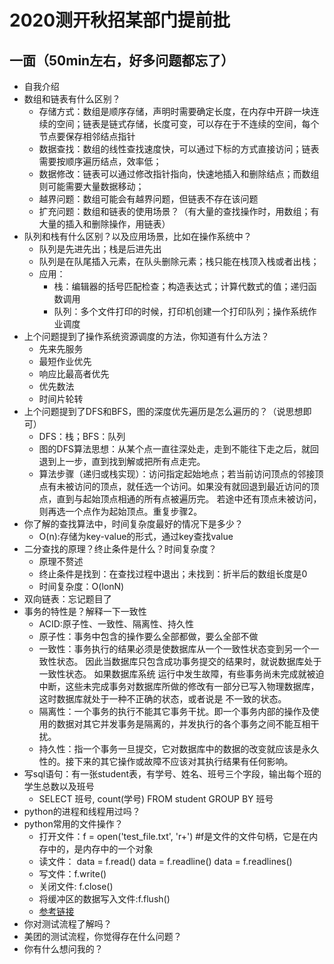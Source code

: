 # 2020测开秋招某部门提前批
## 一面（50min左右，好多问题都忘了）
* 自我介绍
* 数组和链表有什么区别？
  * 存储方式：数组是顺序存储，声明时需要确定长度，在内存中开辟一块连续的空间；链表是链式存储，长度可变，可以存在于不连续的空间，每个节点要保存相邻结点指针
  * 数据查找：数组的线性查找速度快，可以通过下标的方式直接访问；链表需要按顺序遍历结点，效率低；
  * 数据修改：链表可以通过修改指针指向，快速地插入和删除结点；而数组则可能需要大量数据移动；
  * 越界问题：数组可能会有越界问题，但链表不存在该问题
  * 扩充问题：数组和链表的使用场景？（有大量的查找操作时，用数组；有大量的插入和删除操作，用链表）
* 队列和栈有什么区别？以及应用场景，比如在操作系统中？
  * 队列是先进先出；栈是后进先出
  * 队列是在队尾插入元素，在队头删除元素；栈只能在栈顶入栈或者出栈；
  * 应用：
    * 栈：编辑器的括号匹配检查；构造表达式；计算代数式的值；递归函数调用
    * 队列：多个文件打印的时候，打印机创建一个打印队列；操作系统作业调度
* 上个问题提到了操作系统资源调度的方法，你知道有什么方法？
  * 先来先服务
  * 最短作业优先
  * 响应比最高者优先
  * 优先数法
  * 时间片轮转
* 上个问题提到了DFS和BFS，图的深度优先遍历是怎么遍历的？（说思想即可）
  * DFS：栈；BFS：队列
  * 图的DFS算法思想：从某个点一直往深处走，走到不能往下走之后，就回退到上一步，直到找到解或把所有点走完。
  * 算法步骤（递归或栈实现）：访问指定起始地点；若当前访问顶点的邻接顶点有未被访问的顶点，就任选一个访问。如果没有就回退到最近访问的顶点，直到与起始顶点相通的所有点被遍历完。
若途中还有顶点未被访问，则再选一个点作为起始顶点。重复步骤2。
* 你了解的查找算法中，时间复杂度最好的情况下是多少？
  * O(n):存储为key-value的形式，通过key查找value
* 二分查找的原理？终止条件是什么？时间复杂度？
  * 原理不赘述
  * 终止条件是找到：在查找过程中退出；未找到：折半后的数组长度是0
  * 时间复杂度：O(lonN)
* 双向链表：忘记题目了
* 事务的特性是？解释一下一致性
  * ACID:原子性、一致性、隔离性、持久性
  * 原子性：事务中包含的操作要么全部都做，要么全部不做
  * 一致性：事务执行的结果必须是使数据库从一个一致性状态变到另一个一致性状态。
 因此当数据库只包含成功事务提交的结果时，就说数据库处于一致性状态。
 如果数据库系统 运行中发生故障，有些事务尚未完成就被迫中断，这些未完成事务对数据库所做的修改有一部分已写入物理数据库，这时数据库就处于一种不正确的状态，或者说是 不一致的状态。
  * 隔离性：一个事务的执行不能其它事务干扰。即一个事务内部的操作及使用的数据对其它并发事务是隔离的，并发执行的各个事务之间不能互相干扰。 
  * 持久性：指一个事务一旦提交，它对数据库中的数据的改变就应该是永久性的。接下来的其它操作或故障不应该对其执行结果有任何影响。
* 写sql语句：有一张student表，有学号、姓名、班号三个字段，输出每个班的学生总数以及班号
  * SELECT 班号, count(学号) FROM student GROUP BY 班号
* python的进程和线程用过吗？
* python常用的文件操作？
  * 打开文件：f = open('test_file.txt', 'r+') #f是文件的文件句柄，它是在内存中的，是内存中的一个对象
  * 读文件： data = f.read()   data = f.readline()   data = f.readlines()
  * 写文件：f.write()
  * 关闭文件: f.close()
  * 将缓冲区的数据写入文件:f.flush()
  * [参考链接](https://www.cnblogs.com/skings/p/10274830.html)
* 你对测试流程了解吗？
* 美团的测试流程，你觉得存在什么问题？
* 你有什么想问我的？
